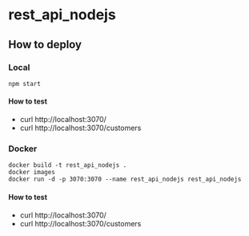 # rest_api_nodejs

## How to deploy

### Local

```
npm start
```

#### How to test

- curl http://localhost:3070/
- curl http://localhost:3070/customers

### Docker

```
docker build -t rest_api_nodejs .
docker images
docker run -d -p 3070:3070 --name rest_api_nodejs rest_api_nodejs
```

#### How to test

- curl http://localhost:3070/
- curl http://localhost:3070/customers